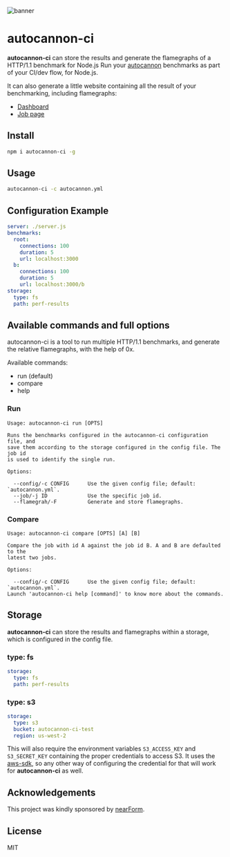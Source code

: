 ![banner](https://raw.githubusercontent.com/mcollina/autocannon/master/autocannon-banner.png)

# autocannon-ci

**autocannon-ci** can store the results and generate the flamegraphs of
a HTTP/1.1 benchmark for Node.js
Run your [autocannon][] benchmarks as part of your CI/dev flow, for Node.js.

It can also generate a little website containing all the result of your
benchmarking, including flamegraphs:

* [Dashboard](https://s3-us-west-2.amazonaws.com/autocannon-ci-test/index.html)
* [Job page](https://s3-us-west-2.amazonaws.com/autocannon-ci-test/run-2/index.html)

## Install

```sh
npm i autocannon-ci -g
```

## Usage

```sh
autocannon-ci -c autocannon.yml
```

## Configuration Example

```yaml
server: ./server.js
benchmarks:
  root:
    connections: 100
    duration: 5
    url: localhost:3000
  b:
    connections: 100
    duration: 5
    url: localhost:3000/b
storage:
  type: fs
  path: perf-results
```

## Available commands and full options

autocannon-ci is a tool to run multiple HTTP/1.1 benchmarks, and generate the relative
flamegraphs, with the help of 0x.

Available commands:

  * run (default)
  * compare
  * help

### Run

```
Usage: autocannon-ci run [OPTS]

Runs the benchmarks configured in the autocannon-ci configuration file, and
save them according to the storage configured in the config file. The job id
is used to identify the single run.

Options:

  --config/-c CONFIG      Use the given config file; default: `autocannon.yml`.
  --job/-j ID             Use the specific job id.
  --flamegrah/-F          Generate and store flamegraphs.
```

### Compare

```
Usage: autocannon-ci compare [OPTS] [A] [B]

Compare the job with id A against the job id B. A and B are defaulted to the
latest two jobs.

Options:

  --config/-c CONFIG      Use the given config file; default: `autocannon.yml`.
Launch 'autocannon-ci help [command]' to know more about the commands.
```

## Storage

**autocannon-ci** can store the results and flamegraphs within a
storage, which is configured in the config file.

### type: fs

```yaml
storage:
  type: fs
  path: perf-results
```

### type: s3

```yaml
storage:
  type: s3
  bucket: autocannon-ci-test
  region: us-west-2
```

This will also require the environment variables `S3_ACCESS_KEY` and `S3_SECRET_KEY`
containing the proper credentials to access S3. It uses the
[aws-sdk](http://npm.im/aws-sdk), so any other way of configuring the
credential for that will work for **autocannon-ci** as well.

## Acknowledgements

This project was kindly sponsored by [nearForm](http://nearform.com).

## License

MIT

[autocannon]: https://github.com/mcollina/autocannon
